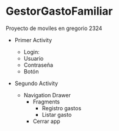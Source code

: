 # GestorGastoFamiliar
Proyecto de moviles en gregorio 2324

 - Primer Activity 
 	 - Login:
	 - Usuario
	 - Contraseña
	 - Botón

 - Segundo Activity
 	- Navigation Drawer
		- Fragments
	 		- Registro gastos
	 		- Listar gasto
	 	- Cerrar app
